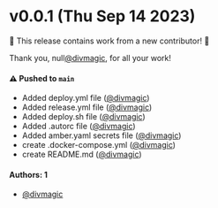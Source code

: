 # v0.0.1 (Thu Sep 14 2023)

:tada: This release contains work from a new contributor! :tada:

Thank you, null[@divmagic](https://github.com/divmagic), for all your work!

#### ⚠️ Pushed to `main`

- Added deploy.yml file ([@divmagic](https://github.com/divmagic))
- Added release.yml file ([@divmagic](https://github.com/divmagic))
- Added deploy.sh file ([@divmagic](https://github.com/divmagic))
- Added .autorc file ([@divmagic](https://github.com/divmagic))
- Added amber.yaml secrets file ([@divmagic](https://github.com/divmagic))
- create .docker-compose.yml ([@divmagic](https://github.com/divmagic))
- create README.md ([@divmagic](https://github.com/divmagic))

#### Authors: 1

- [@divmagic](https://github.com/divmagic)
